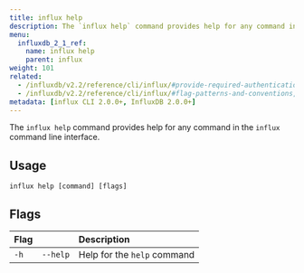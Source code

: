 ```yaml
---
title: influx help
description: The `influx help` command provides help for any command in the `influx` command line interface.
menu:
  influxdb_2_1_ref:
    name: influx help
    parent: influx
weight: 101
related:
  - /influxdb/v2.2/reference/cli/influx/#provide-required-authentication-credentials, influx CLI—Provide required authentication credentials
  - /influxdb/v2.2/reference/cli/influx/#flag-patterns-and-conventions, influx CLI—Flag patterns and conventions
metadata: [influx CLI 2.0.0+, InfluxDB 2.0.0+]
---
```


The `influx help` command provides help for any command in the `influx` command line interface.

## Usage
```
influx help [command] [flags]
```

## Flags
| Flag |          | Description                 |
|:---- |:---      |:-----------                 |
| `-h` | `--help` | Help for the `help` command |
